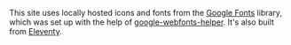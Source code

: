 This site uses locally hosted icons and fonts from the [Google Fonts](https://fonts.google.com/) library, which was set up with the help of [google-webfonts-helper](https://google-webfonts-helper.herokuapp.com/fonts). It's also built from [Eleventy](https://www.11ty.dev/).